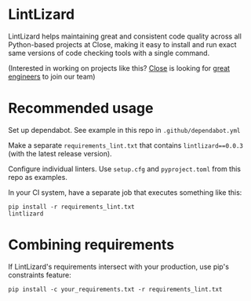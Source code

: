 # LintLizard

LintLizard helps maintaining great and consistent code quality across all Python-based projects at Close, making it easy to install and run exact same versions of code checking tools with a single command.

(Interested in working on projects like this? [Close](http://close.com) is looking for [great engineers](http://jobs.close.com) to join our team)

# Recommended usage

Set up dependabot. See example in this repo in `.github/dependabot.yml`

Make a separate `requirements_lint.txt` that contains `lintlizard==0.0.3` (with the latest release version).

Configure individual linters. Use `setup.cfg` and `pyproject.toml` from this repo as examples.

In your CI system, have a separate job that executes something like this:

```
pip install -r requirements_lint.txt
lintlizard
```

# Combining requirements

If LintLizard's requirements intersect with your production, use pip's constraints feature:

```
pip install -c your_requirements.txt -r requirements_lint.txt
```
